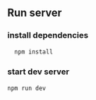 ## Run server

### install dependencies

```sh 
  npm install
```

### start dev server

```sh
npm run dev
```
